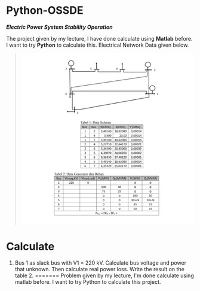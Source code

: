 # Python-OSSDE

***Electric Power System Stability Operation***

The project given by my lecture, I have done calculate using **Matlab** before. I want to try **Python** to calculate this. Electrical Network Data given below.

>![problem](./img/problem.jpg)

# Calculate
1. Bus 1 as slack bus with V1 = 220 kV. Calculate bus voltage and power that unknown. Then calculate real power loss. Write the result on the table 2.
=======
Problem given by my lecture, I'm done calculate using matlab before. I want to try Python to calculate this project.
